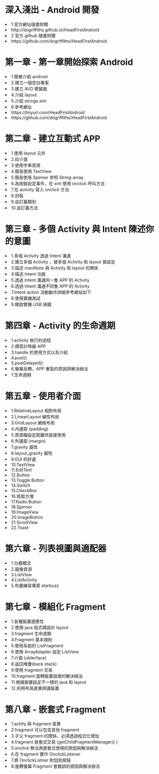 # 深入淺出 - Android 開發

<li>1.官方網址隨書附贈</li>
<li>http://dogriffiths.github.io/HeadFirstAndroid</li>

<li>2.官方 github 隨書附贈</li>
<li>https://github.com/dogriffiths/HeadFirstAndroid</li>

# 第一章 - 第一章開始探索 Android
<li>1.簡單介紹 android</li>
<li>2.建立一個空白專案</li>
<li>3.建立 AVD 模擬器</li>
<li>4.介紹 layout</li>
<li>5.介紹 strings.xml</li>
<li>6.參考網址</li>
<li>https://tinyurl.com/HeadFirstAndroid</li>
<li>https://github.com/dogriffiths/HeadFirstAndroid</li>

# 第二章 - 建立互動式 APP
<li>1.使用 layout 元件</li>
<li>2.拉介面</li>
<li>3.使用字串資源</li>
<li>4.簡易使用 TextView</li>
<li>5.簡易使用 Spinner 參照 String-array</li>
<li>6.為按鈕設定事件，在 xml 使用 onclick 呼叫方法</li>
<li>7.在 activity 寫入 onclick 方法</li>
<li>8.封裝</li>
<li>9.自訂義類別</li>
<li>10.自訂義方法</li>

# 第三章 - 多個 Activity 與 Intent 陳述你的意圖
<li>1.多個 Activity 透過 Intent 溝通</li>
<li>2.建立多個 Activity ，替多個 Activity 和 layout 做設定</li>
<li>3.描述 manifests 與 Activity 和 layout 的關係</li>
<li>4.描述 Intent 功能</li>
<li>5.透過 Intent 溝通同一隻 APP 的 Activity</li>
<li>6.透過 Intent 溝通不同隻 APP 的 Activity</li>
<li>7.Intent action 活動動作詳細參考網站如下</li>
<li>8.使用實機測試</li>
<li>9.開啟實機 USB 偵錯</li>

# 第四章 - Activity 的生命週期
<li>1.activity 執行的過程</li>
<li>2.撰寫計時器 APP</li>
<li>3.handle 的使用方式以及介紹</li>
<li>4.post()</li>
<li>5.postDelayed()</li>
<li>6.螢幕反轉，APP 重製的原因與解決辦法</li>
<li>7.生命週期</li>

# 第五章 - 使用者介面
<li>1.RelativeLayout 相對布局</li>
<li>2.LinearLayout 線性布局</li>
<li>3.GridLayout 網格布局</li>
<li>4.內邊距 (padding)</li>
<li>5.資源檔設定距離供直接使用</li>
<li>6.外邊距 (margin)</li>
<li>7.gravity 屬性</li>
<li>8.layout_gravity 屬性</li>
<li>9.GUI 的好處</li>
<li>10.TextView</li>
<li>11.EditText</li>
<li>12.Button</li>
<li>13.Toggle Button</li>
<li>14.Switch</li>
<li>15.CheckBox</li>
<li>16.核取方塊</li>
<li>17.Radio Button</li>
<li>18.Spinner</li>
<li>19.ImageView</li>
<li>20.ImageButton</li>
<li>21.ScrollView</li>
<li>22.Toast</li>

# 第六章 - 列表視圖與適配器
<li>1.分層概念 </li>
<li>2.圖像資源 </li>
<li>3.ListView </li>
<li>4.ListActivity </li>
<li>5.布置練習專案 starbuzz </li>

# 第七章 - 模組化 Fragment
<li>1.各種裝置適應性</li>
<li>2.使用 java 程式碼設計 layout</li>
<li>3.fragment 生命週期</li>
<li>4.Fragment 基本規則</li>
<li>5.使用系統的 ListFragment</li>
<li>6.使用 ArrayAdapter 設定 ListView</li>
<li>7.介面 (ubterface)</li>
<li>8.返回堆疊(back stack)</li>
<li>9.使用 fragment 交易</li>
<li>10.fragment 旋轉裝置毀壞的解決辦法</li>
<li>11.根據裝置設定不一樣的 java 和 layout</li>
<li>12.利用布局差異辨識裝置</li>

# 第八章 - 嵌套式 Fragment
<li>1.actiity 與 fragment 差異</li>
<li>2.fragment 可以包含其他 fragment</li>
<li>3.子父 fragment 的關係，必須透過程式化增加</li>
<li>4.fragment 嵌套式交易 (getChildFragmentManager() )</li>
<li>5.onclick 無法再嵌套式使用的原因與解決辦法</li>
<li>6.在 fragment 實作 OnclickListener</li>
<li>7.將 OnclickListner 附加到按鈕</li>
<li>8.旋轉螢幕 Fragment 會錯誤的原因與解決辦法</li>
